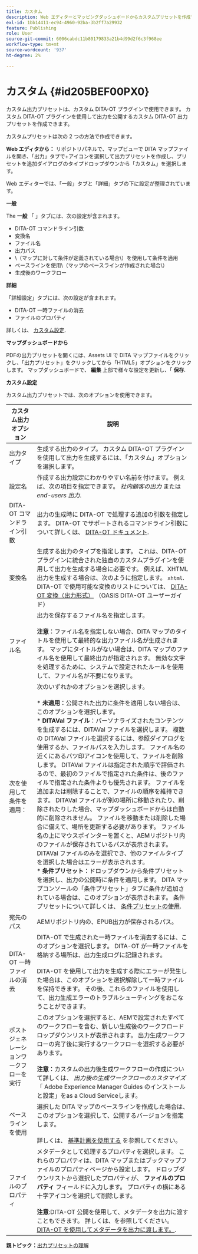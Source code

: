 ```yaml
---
title: カスタム
description: Web エディターとマッピングダッシュボードからカスタムプリセットを作成する方法を説明します。 AEMガイドでカスタム出力プリセットを設定します。
exl-id: 1bb14411-ec94-4960-92ba-3b2ff7a29932
feature: Publishing
role: User
source-git-commit: 6006cabdc11b80179833a21b4d99d2f6c3f968ee
workflow-type: tm+mt
source-wordcount: '937'
ht-degree: 2%

---
```


# カスタム {#id205BEF00PX0}

カスタム出力プリセットは、カスタム DITA-OT プラグインで使用できます。 カスタム DITA-OT プラグインを使用して出力を公開するカスタム DITA-OT 出力プリセットを作成できます。

カスタムプリセットは次の 2 つの方法で作成できます。

**Web エディタから：** リポジトリパネルで、マップビューで DITA マップファイルを開き、「出力」タブで+アイコンを選択して出力プリセットを作成し、プリセットを追加ダイアログのタイプドロップダウンから「カスタム」を選択します。

Web エディターでは、「一般」タブと「詳細」タブの下に設定が整理されています。

**一般**

The **一般** 「 」タブには、次の設定が含まれます。

- DITA-OT コマンドライン引数
- 変換名
- ファイル名
- 出力パス
- \（マップに対して条件が定義されている場合\）を使用して条件を適用
- ベースラインを使用\（マップのベースラインが作成された場合\）
- 生成後のワークフロー

**詳細**

「詳細設定」タブには、次の設定が含まれます。

- DITA-OT 一時ファイルの消去
- ファイルのプロパティ

詳しくは、 [カスタム設定](#id231KJA00REJ).

**マップダッシュボードから**

PDFの出力プリセットを開くには、Assets UI で DITA マップファイルをクリックし、「出力プリセット」をクリックしてから「HTML5」オプションをクリックします。 マップダッシュボードで、 **編集** 上部で様々な設定を更新し、「 **保存**.

**カスタム設定**

カスタム出力プリセットでは、次のオプションを使用できます。

| カスタム出力オプション | 説明 |
| --- | --- |
| 出力タイプ | 生成する出力のタイプ。 カスタム DITA-OT プラグインを使用して出力を生成するには、「カスタム」オプションを選択します。 |
| 設定名 | 作成する出力設定にわかりやすい名前を付けます。 例えば、次の項目を指定できます。 _社内顧客の出力_ または _end-users 出力_. |
| DITA-OT コマンドライン引数 | 出力の生成時に DITA-OT で処理する追加の引数を指定します。 DITA-OT でサポートされるコマンドライン引数について詳しくは、 [DITA-OT ドキュメント](https://www.dita-ot.org/). |
| 変換名 | 生成する出力のタイプを指定します。 これは、DITA-OT プラグインに統合された独自のカスタムプラグインを使用して出力を生成する場合に必要です。 例えば、XHTML 出力を生成する場合は、次のように指定します。 `xhtml`. DITA-OT で使用可能な変換のリストについては、 [DITA-OT 変換（出力形式）](http://www.dita-ot.org/2.3/user-guide/AvailableTransforms.html) （OASIS DITA-OT ユーザーガイド） |
| ファイル名 | 出力を保存するファイル名を指定します。<br><br>**注意**：ファイル名を指定しない場合、DITA マップのタイトルを使用して最終的な出力ファイル名が生成されます。 マップにタイトルがない場合は、DITA マップのファイル名を使用して最終出力が指定されます。 無効な文字を処理するために、システムで設定されたルールを使用して、ファイル名が不要になります。 |
| 次を使用して条件を適用： | 次のいずれかのオプションを選択します。<br><br>* **未適用**：公開された出力に条件を適用しない場合は、このオプションを選択します。<br>* **DITAVal ファイル**：パーソナライズされたコンテンツを生成するには、DITAVal ファイルを選択します。 複数の DITAVal ファイルを選択するには、参照ダイアログを使用するか、ファイルパスを入力します。 ファイル名の近くにあるバツ印アイコンを使用して、ファイルを削除します。 DITAVal ファイルは指定された順序で評価されるので、最初のファイルで指定された条件は、後のファイルで指定された条件よりも優先されます。 ファイルを追加または削除することで、ファイルの順序を維持できます。 DITAVal ファイルが別の場所に移動されたり、削除されたりした場合、マップダッシュボードからは自動的に削除されません。 ファイルを移動または削除した場合に備えて、場所を更新する必要があります。 ファイル名の上にマウスポインターを置くと、AEMリポジトリ内のファイルが保存されているパスが表示されます。 DITAVal ファイルのみを選択でき、他のファイルタイプを選択した場合はエラーが表示されます。<br>* **条件プリセット**：ドロップダウンから条件プリセットを選択し、出力の公開時に条件を適用します。 DITA マップコンソールの「条件プリセット」タブに条件が追加されている場合は、このオプションが表示されます。 条件プリセットについて詳しくは、 [条件プリセットの使用](generate-output-use-condition-presets.md#id1825FL004PN). |
| 宛先のパス | AEMリポジトリ内の、EPUB出力が保存されるパス。 |
| DITA-OT 一時ファイルの消去 | DITA-OT で生成された一時ファイルを消去するには、このオプションを選択します。 DITA-OT が一時ファイルを格納する場所は、出力生成ログに記録されます。<br><br>DITA-OT を使用して出力を生成する際にエラーが発生した場合は、このオプションを選択解除して一時ファイルを保持できます。 その後、これらのファイルを使用して、出力生成エラーのトラブルシューティングをおこなうことができます。 |
| ポストジェネレーションワークフローを実行 | このオプションを選択すると、AEMで設定されたすべてのワークフローを含む、新しい生成後のワークフロードロップダウンリストが表示されます。 出力生成ワークフローの完了後に実行するワークフローを選択する必要があります。<br><br>**注意**：カスタムの出力後生成ワークフローの作成について詳しくは、 _出力後の生成ワークフローのカスタマイズ_ 「 Adobe Experience Manager Guides のインストールと設定」をas a Cloud Serviceします。 |
| ベースラインを使用 | 選択した DITA マップのベースラインを作成した場合は、このオプションを選択して、公開するバージョンを指定します。<br><br>詳しくは、 [基準計画を使用する](generate-output-use-baseline-for-publishing.md#id1825FI0J0PF) を参照してください。 |
| ファイルのプロパティ | メタデータとして処理するプロパティを選択します。 これらのプロパティは、DITA マップまたはブックマップファイルのプロパティページから設定します。 ドロップダウンリストから選択したプロパティが、 **ファイルのプロパティ** フィールドに入力します。 プロパティの横にある十字アイコンを選択して削除します。 <br><br>**注意**:DITA-OT 公開を使用して、メタデータを出力に渡すこともできます。 詳しくは、を参照してください。 [DITA-OT を使用してメタデータを出力に渡します。](pass-metadata-dita-ot.md#id21BJ00QD0XA). |

**親トピック：**[&#x200B;出力プリセットの理解](generate-output-understand-presets.md)
